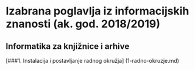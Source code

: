 # Izabrana poglavlja iz informacijskih znanosti (ak. god. 2018/2019)
## Informatika za knjižnice i arhive

[###1. Instalacija i postavljanje radnog okružja] (1-radno-okruzje.md)


